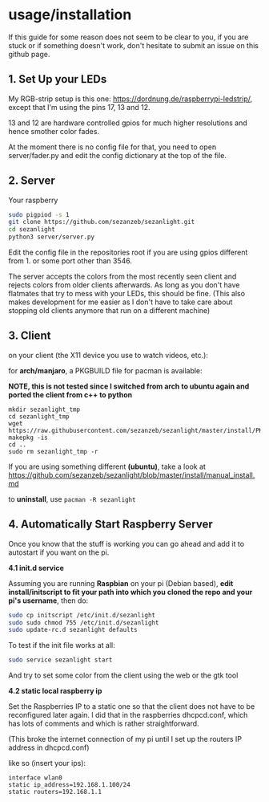 
# usage/installation

If this guide for some reason does not seem to be clear to you, if you are stuck or if
something doesn't work, don't hesitate to submit an issue on this github page.

## 1. Set Up your LEDs

My RGB-strip setup is this one: https://dordnung.de/raspberrypi-ledstrip/, except that
I'm using the pins 17, 13 and 12.

13 and 12 are hardware controlled gpios for much higher resolutions and hence smother
color fades.

At the moment there is no config file for that, you need to open server/fader.py
and edit the config dictionary at the top of the file.

## 2. Server

Your raspberry

```bash
sudo pigpiod -s 1
git clone https://github.com/sezanzeb/sezanlight.git
cd sezanlight
python3 server/server.py
```

Edit the config file in the repositories root if you are using gpios different from 1. or
some port other than 3546.

The server accepts the colors from the most recently seen client and rejects colors
from older clients afterwards. As long as you don't have flatmates that try to mess with your
LEDs, this should be fine. (This also makes development for me easier as I don't have to take
care about stopping old clients anymore that run on a different machine)

## 3. Client

on your client (the X11 device you use to watch videos, etc.):

for **arch/manjaro**, a PKGBUILD file for pacman is available:

**NOTE, this is not tested since I switched from arch to ubuntu again and ported the client from c++ to python**

```
mkdir sezanlight_tmp
cd sezanlight_tmp
wget https://raw.githubusercontent.com/sezanzeb/sezanlight/master/install/PKGBUILD
makepkg -is
cd ..
sudo rm sezanlight_tmp -r
```

If you are using something different **(ubuntu)**, take a look at https://github.com/sezanzeb/sezanlight/blob/master/install/manual_install.md

to **uninstall**, use `pacman -R sezanlight`

## 4. Automatically Start Raspberry Server

Once you know that the stuff is working you can go ahead and add it to autostart
if you want on the pi.

**4.1 init.d service**

Assuming you are running **Raspbian** on your pi (Debian based), **edit install/initscript to fit your
path into which you cloned the repo and your pi's username**, then do:

```bash
sudo cp initscript /etc/init.d/sezanlight
sudo sudo chmod 755 /etc/init.d/sezanlight
sudo update-rc.d sezanlight defaults
```

To test if the init file works at all:

```bash
sudo service sezanlight start
```

And try to set some color from the client using the web or the gtk tool

**4.2 static local raspberry ip**

Set the Raspberries IP to a static one so that the client does not have to be reconfigured
later again. I did that in the raspberries dhcpcd.conf, which has lots of comments and
which is rather straightforward.

(This broke the internet connection of my pi until I set up the routers IP address in dhcpcd.conf)

like so (insert your ips):

```
interface wlan0
static ip_address=192.168.1.100/24
static routers=192.168.1.1
```